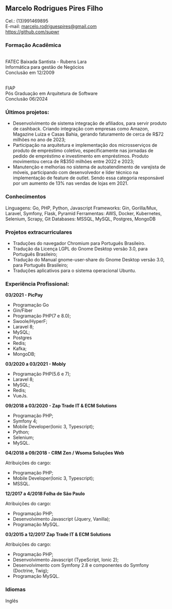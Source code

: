 ## Marcelo Rodrigues Pires Filho

Cel.: (13)991469895<br> 
E-mail: marcelo.rodriguespires@gmail.com<br> 
https://github.com/supwr<br> 

### Formação Acadêmica

<br>FATEC Baixada Santista - Rubens Lara</br>
Informática para gestão de Negócios<br>
Conclusão em 12/2009<br> 

<br>FIAP</br>
Pós Graduação em Arquitetura de Software<br>
Conclusão 06/2024<br>
 
### Últimos projetos: 

* Desenvolvimento de sistema integração de afiliados, para servir produto de cashback. Criando integração com empresas como Amazon, Magazine Luiza e Casas Bahia, gerando faturamento de cerca de R$72 milhões no ano de 2023;
* Participação na arquitetura e implementação dos microsserviços de produto de empréstimo coletivo, especificamente nas jornadas de pedido de empréstimo e investimento em empréstimos. Produto movimentou cerca de R$350 milhões entre 2022 e 2023;
* Manutenção e melhorias no sistema de autoatendimento de varejista de móveis, participando com desenvolvedor e líder técnico na implementação de feature de outlet. Sendo essa categoria responsável por um aumento de 13% nas vendas de lojas em 2021.

### Conhecimentos

Linguagens: Go, PHP, Python, Javascript
Frameworks: Gin, Gorilla/Mux, Laravel, Symfony, Flask, Pyramid
Ferramentas: AWS, Docker, Kubernetes, Selenium, Scrapy, Git
Databases: MSSQL, MySQL, Postgres, MongoDB

### Projetos extracurriculares

* Traduções do navegador Chromium para Português Brasileiro.
* Tradução da Licença LGPL do Gnome Desktop versão 3.0, para Português Brasileiro; 
* Tradução do Manual gnome-user-share do Gnome Desktop versão 3.0, para Português Brasileiro; 
* Traduções aplicativos para o sistema operacional Ubuntu. 

### Experiência Profissional: 

**03/2021 - PicPay**

* Programação Go
* Gin/Fiber
* Programação PHP(7 e 8.0);
* Swoole/HyperF;
* Laravel 8;
* MySQL;
* Postgres
* Redis;
* Kafka;
* MongoDB;

**03/2020 a 03/2021 - Mobly**

* Programação PHP(5.6 e 7);
* Laravel 8;
* MySQL;
* Redis;
* VueJs.

**09/2018 a 03/2020 - Zap Trade IT & ECM Solutions**

* Programação PHP;  
* Symfony 4;
* Mobile Developer(Ionic 3, Typescript);
* Python;
* Selenium;
* MySQL.

**04/2018 a 09/2018 - CRM Zen / Wsoma Soluções Web**

Atribuições do cargo: 

* Programação PHP;  
* Mobile Developer(Ionic 3, Typescript);
* MSSQL.

**12/2017 a 4/2018 Folha de São Paulo**

Atribuições do cargo: 

* Programação PHP;  
* Desenvolvimento Javascript (Jquery, Vanilla);
* Programação MySQL.

**03/2015 a 12/2017 Zap Trade IT & ECM Solutions**

Atribuições do cargo: 

* Programação PHP;  
* Desenvolvimento Javascript (TypeScript, Ionic 2);
* Desenvolvimento com Symfony 2.8 e componentes do Symfony (Doctrine, Twig);
* Programação MySQL.

### Idiomas
Inglês
